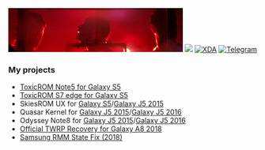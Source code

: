<img width="70%" src="https://raw.githubusercontent.com/BlackMesa123/BlackMesa123/main/shm.jpg">
<img width="40%" src="https://github-readme-stats.vercel.app/api?username=BlackMesa123&show_icons=true&theme=dark">
<a href="https://forum.xda-developers.com/m/blackmesa123.6911575/" target="_blank"><img alt="XDA" src="https://img.shields.io/badge/XDA-2DAAE9?style=for-the-badge&logo=XDA-Developers&logoColor=white"></a>
<a href="https://t.me/salvo_giangri" target="_blank"><img alt="Telegram" src="https://img.shields.io/badge/Telegram-0088CC?style=for-the-badge&logo=Telegram&logoColor=white"></a>

### My projects
- [ToxicROM Note5 for Galaxy S5](https://forum.xda-developers.com/t/rom-aoh2-5-1-1-toxicrom-note5-v1-s6-beta-r2.3284146/)
- [ToxicROM S7 edge for Galaxy S5](https://forum.xda-developers.com/t/rom-bph6-6-0-1-toxicrom-sr-beta-s7-edge.3444566/)
- SkiesROM UX for [Galaxy S5](https://forum.xda-developers.com/t/rom-aqf5-6-0-1-g900x-skiesrom-ux-v3-2-a7-2017.3519130/)/[Galaxy J5 2015](https://forum.xda-developers.com/t/rom-bpj8-6-0-1-j500x-skiesrom-ux-beta-note7.3527500/)
- Quasar Kernel for [Galaxy J5 2015](https://forum.xda-developers.com/t/kernel-tw-7-1-1-j500x-quasar-kernel-v2-0.3729474/)/[Galaxy J5 2016](https://forum.xda-developers.com/t/kernel-tw-7-1-1-j510x-quasar-kernel-v2-0.3740626/)
- Odyssey Note8 for [Galaxy J5 2015](https://forum.xda-developers.com/t/rom-tw-bqk6-7-1-1-j500x-odyssey-note8-v1.3729697/)/[Galaxy J5 2016](https://forum.xda-developers.com/t/rom-tw-bqk6-7-1-1-j510x-odyssey-note8-v1.3744713/)
- [Official TWRP Recovery for Galaxy A8 2018](https://forum.xda-developers.com/t/recovery-official-twrp-3-3-1-0-for-galaxy-a8-2018.3818201/)
- [Samsung RMM State Fix (2018)](https://forum.xda-developers.com/t/how-to-root-after-january-security-patch-sm-a520f-a5-2017.3739225/page-2#post-75360965)
